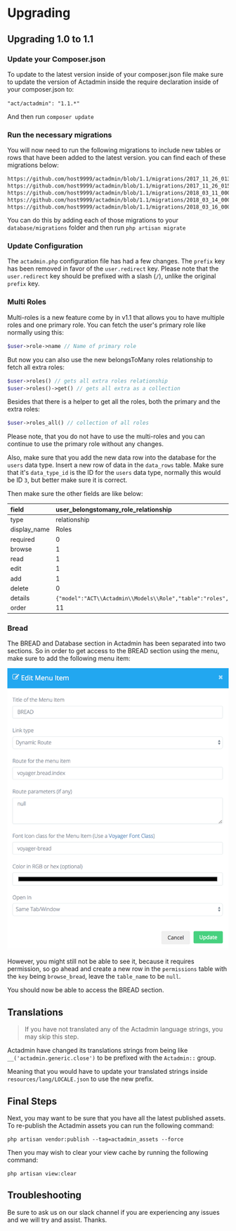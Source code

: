 # Upgrading

## Upgrading 1.0 to 1.1

### Update your Composer.json

To update to the latest version inside of your composer.json file make sure to update the version of Actadmin inside the require declaration inside of your composer.json to:

`"act/actadmin": "1.1.*"`

And then run `composer update`

### Run the necessary migrations

You will now need to run the following migrations to include new tables or rows that have been added to the latest version. you can find each of these migrations below:

```text
https://github.com/host9999/actadmin/blob/1.1/migrations/2017_11_26_013050_add_user_role_relationship.php
https://github.com/host9999/actadmin/blob/1.1/migrations/2017_11_26_015000_create_user_roles_table.php
https://github.com/host9999/actadmin/blob/1.1/migrations/2018_03_11_000000_add_user_settings.php
https://github.com/host9999/actadmin/blob/1.1/migrations/2018_03_14_000000_add_details_to_data_types_table.php
https://github.com/host9999/actadmin/blob/1.1/migrations/2018_03_16_000000_make_settings_value_nullable.php
```

You can do this by adding each of those migrations to your `database/migrations` folder and then run `php artisan migrate`

### Update Configuration

The `actadmin.php` configuration file has had a few changes. The `prefix` key has been removed in favor of the `user.redirect` key. Please note that the `user.redirect` key should be prefixed with a slash \(`/`\), unlike the original `prefix` key.

### Multi Roles

Multi-roles is a new feature come by in v1.1 that allows you to have multiple roles and one primary role. You can fetch the user's primary role like normally using this:

```php
$user->role->name // Name of primary role
```

But now you can also use the new belongsToMany roles relationship to fetch all extra roles:

```php
$user->roles() // gets all extra roles relationship
$user->roles()->get() // gets all extra as a collection
```

Besides that there is a helper to get all the roles, both the primary and the extra roles:

```php
$user->roles_all() // collection of all roles
```

Please note, that you do not have to use the multi-roles and you can continue to use the primary role without any changes.

Also, make sure that you add the new data row into the database for the `users` data type. Insert a new row of data in the `data_rows` table. Make sure that it's `data_type_id` is the ID for the `users` data type, normally this would be ID `3`, but better make sure it is correct.

Then make sure the other fields are like below:

| field | user\_belongstomany\_role\_relationship |
| :--- | :--- |
| type | relationship |
| display\_name | Roles |
| required | 0 |
| browse | 1 |
| read | 1 |
| edit | 1 |
| add | 1 |
| delete | 0 |
| details | `{"model":"ACT\\Actadmin\\Models\\Role","table":"roles","type":"belongsToMany","column":"id","key":"id","label":"name","pivot_table":"user_roles","pivot":"1"}` |
| order | 11 |

### Bread

The BREAD and Database section in Actadmin has been separated into two sections. So in order to get access to the BREAD section using the menu, make sure to add the following menu item:

![](../.gitbook/assets/upgrade_menu_item.png)

However, you might still not be able to see it, because it requires permission, so go ahead and create a new row in the `permissions` table with the `key` being `browse_bread`, leave the `table_name` to be `null`.

You should now be able to access the BREAD section.

## Translations

> If you have not translated any of the Actadmin language strings, you may skip this step.

Actadmin have changed its translations strings from being like `__('actadmin.generic.close')` to be prefixed with the `Actadmin::` group.

Meaning that you would have to update your translated strings inside `resources/lang/LOCALE.json` to use the new prefix.

## Final Steps

Next, you may want to be sure that you have all the latest published assets. To re-publish the Actadmin assets you can run the following command:

```text
php artisan vendor:publish --tag=actadmin_assets --force
```

Then you may wish to clear your view cache by running the following command:

```text
php artisan view:clear
```

## Troubleshooting

Be sure to ask us on our slack channel if you are experiencing any issues and we will try and assist. Thanks.

